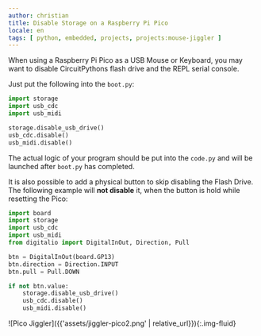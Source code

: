 ```yaml
---
author: christian
title: Disable Storage on a Raspberry Pi Pico
locale: en
tags: [ python, embedded, projects, projects:mouse-jiggler ]
---
```


When using a Raspberry Pi Pico as a USB Mouse or Keyboard, you may want to disable
CircuitPythons flash drive and the REPL serial console.

Just put the following into the `boot.py`:

```py
import storage
import usb_cdc
import usb_midi

storage.disable_usb_drive()
usb_cdc.disable()
usb_midi.disable()
```

The actual logic of your program should be put into the `code.py` and will be launched after
`boot.py` has completed.

It is also possible to add a physical button to skip disabling the Flash Drive.
The following example will **not disable** it, when the button is hold while resetting the Pico:

```py
import board
import storage
import usb_cdc
import usb_midi
from digitalio import DigitalInOut, Direction, Pull

btn = DigitalInOut(board.GP13)
btn.direction = Direction.INPUT
btn.pull = Pull.DOWN

if not btn.value:
    storage.disable_usb_drive()
    usb_cdc.disable()
    usb_midi.disable()
```

![Pico Jiggler]({{'assets/jiggler-pico2.png' | relative_url}}){:.img-fluid}
